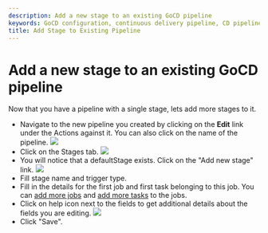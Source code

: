 ```yaml
---
description: Add a new stage to an existing GoCD pipeline
keywords: GoCD configuration, continuous delivery pipeline, CD pipeline, stages, jobs
title: Add Stage to Existing Pipeline
---
```


# Add a new stage to an existing GoCD pipeline

Now that you have a pipeline with a single stage, lets add more stages
to it.

-   Navigate to the new pipeline you created by clicking on the **Edit** link under the Actions against it. You can also click on the name of the pipeline.
![](../../images/edit_pipeline_link.png)
-   Click on the Stages tab.
![](../../images/pipeline_general_options.png)
-   You will notice that a defaultStage exists. Click on the "Add new stage" link.
![](../../images/stages_listing_with_add_stage_highlight.png)
-   Fill stage name and trigger type.
-   Fill in the details for the first job and first task belonging to this job. You can [add more jobs](admin_add_job.html) and [add more tasks](admin_add_task.html) to the jobs.
-   Click on help icon next to the fields to get additional details about the fields you are editing.
![](../../images/add_stage_window.png)
-   Click "Save".
